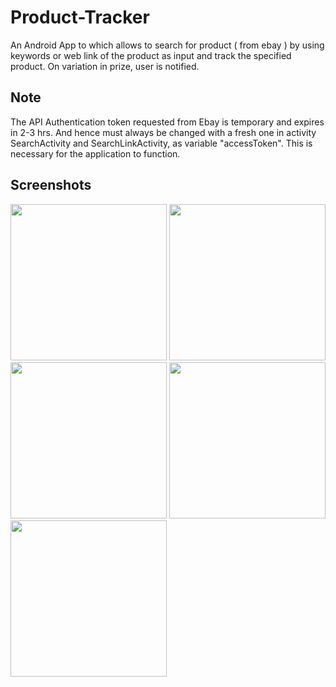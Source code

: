 # Product-Tracker
An Android App to which allows to search for product ( from ebay ) by using keywords or web link of the product as input and track the specified product. On variation in prize, user is notified.

## Note
The API Authentication token requested from Ebay is temporary and expires in 2-3 hrs. And hence must always be changed with a fresh one in activity SearchActivity and SearchLinkActivity, as variable "accessToken".
This is necessary for the application to function.

## Screenshots


<img src="https://user-images.githubusercontent.com/29947817/44551434-c8022a80-a744-11e8-8319-8caa29f7b3c3.jpg" width="250">

<img src="https://user-images.githubusercontent.com/29947817/44551435-c9335780-a744-11e8-87eb-e325b27525a0.jpg" width="250">

<img src="https://user-images.githubusercontent.com/29947817/44551437-c9335780-a744-11e8-8be9-59a28f458ae0.jpg" width="250">

<img src="https://user-images.githubusercontent.com/29947817/44551439-c9cbee00-a744-11e8-902c-0a6af5c88ec4.jpg" width="250">

<img src="https://user-images.githubusercontent.com/29947817/44551441-c9cbee00-a744-11e8-94ba-40a68e83470c.jpg" width="250">
